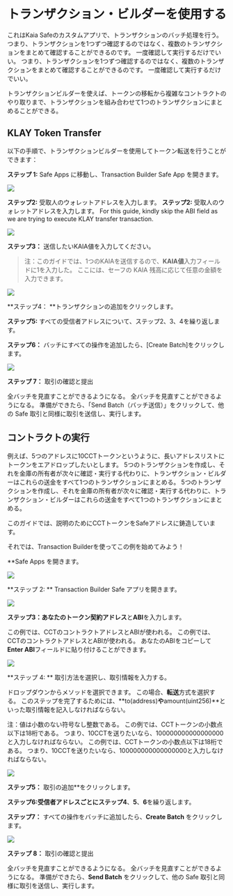 # トランザクション・ビルダーを使用する

これはKaia Safeのカスタムアプリで、トランザクションのバッチ処理を行う。 つまり、トランザクションを1つずつ確認するのではなく、複数のトランザクションをまとめて確認することができるのです。 一度確認して実行するだけでいい。 つまり、トランザクションを1つずつ確認するのではなく、複数のトランザクションをまとめて確認することができるのです。 一度確認して実行するだけでいい。

トランザクションビルダーを使えば、トークンの移転から複雑なコントラクトのやり取りまで、トランザクションを組み合わせて1つのトランザクションにまとめることができる。

## KLAY Token Transfer <a id="token-transfer"></a>

以下の手順で、トランザクションビルダーを使用してトークン転送を行うことができます：

**ステップ 1:** Safe Apps に移動し、Transaction Builder Safe App を開きます。

![](/img/build/tools/kaia-safe/ks-tx-builder.png)

**ステップ2:** 受取人のウォレットアドレスを入力します。 **ステップ2:** 受取人のウォレットアドレスを入力します。 For this guide, kindly skip the ABI field as we are trying to execute KLAY transfer transaction.

![](/img/build/tools/kaia-safe/tx-builder-token-recipient-addr.png)

**ステップ3：** 送信したいKAIA値を入力してください。

> 注：このガイドでは、1つのKAIAを送信するので、**KAIA値**入力フィールドに1を入力した。 ここには、セーフの KAIA 残高に応じて任意の金額を入力できます。

![](/img/build/tools/kaia-safe/tx-builder-token-trf-value.png)

\*\*ステップ4： \*\*トランザクションの追加をクリックします。

**ステップ5:** すべての受信者アドレスについて、ステップ2、3、4を繰り返します。

**ステップ6：** バッチにすべての操作を追加したら、[Create Batch]をクリックします。

![](/img/build/tools/kaia-safe/token-trf-tx-builder.gif)

**ステップ 7：** 取引の確認と提出

全バッチを見直すことができるようになる。 全バッチを見直すことができるようになる。 準備ができたら、「Send Batch（バッチ送信）」をクリックして、他の Safe 取引と同様に取引を送信し、実行します。

## コントラクトの実行<a id="contract-interactions"></a>

例えば、5つのアドレスに10CCTトークンというように、長いアドレスリストにトークンをエアドロップしたいとします。 5つのトランザクションを作成し、それを金庫の所有者が次々に確認・実行する代わりに、トランザクション・ビルダーはこれらの送金をすべて1つのトランザクションにまとめる。 5つのトランザクションを作成し、それを金庫の所有者が次々に確認・実行する代わりに、トランザクション・ビルダーはこれらの送金をすべて1つのトランザクションにまとめる。

このガイドでは、説明のためにCCTトークンをSafeアドレスに鋳造しています。

それでは、Transaction Builderを使ってこの例を始めてみよう！

\*\*Safe Apps を開きます。

![](/img/build/tools/kaia-safe/ks-tx-builder.png)

\*\*ステップ 2: \*\* Transaction Builder Safe アプリを開きます。

![](/img/build/tools/kaia-safe/ks-use-tx-builder.png)

**ステップ3：**あなたの**トークン契約アドレス**と**ABI**を入力します。

この例では、CCTのコントラクトアドレスとABIが使われる。 この例では、CCTのコントラクトアドレスとABIが使われる。 あなたのABIをコピーして**Enter ABI**フィールドに貼り付けることができます。

![](/img/build/tools/kaia-safe/kaia-safe-tx-builder-init.gif)

\*\*ステップ 4: \*\* 取引方法を選択し、取引情報を入力する。

ドロップダウンからメソッドを選択できます。 この場合、**転送**方式を選択する。 このステップを完了するためには、\*\*to(address)**や**amount(uint256)\*\*といった取引情報を記入しなければならない。

注：値は小数のない符号なし整数である。 この例では、CCTトークンの小数点以下は18桁である。 つまり、10CCTを送りたいなら、100000000000000000と入力しなければならない。 この例では、CCTトークンの小数点以下は18桁である。 つまり、10CCTを送りたいなら、100000000000000000と入力しなければならない。

![](/img/build/tools/kaia-safe/kaia-safe-tx-builder-details.gif)

**ステップ5：** 取引の追加\*\*をクリックします。

**ステップ6:**受信者アドレスごとにステップ**4**、**5**、**6**を繰り返します。

**ステップ7：** すべての操作をバッチに追加したら、**Create Batch** をクリックします。

![](/img/build/tools/kaia-safe/kaia-safe-tx-builder-batch.gif)

**ステップ 8：** 取引の確認と提出

全バッチを見直すことができるようになる。 全バッチを見直すことができるようになる。 準備ができたら、**Send Batch** をクリックして、他の Safe 取引と同様に取引を送信し、実行します。
